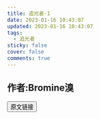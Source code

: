 ```yaml
---
title: 追光者-1
date: 2023-01-16 10:43:07
updated: 2023-01-16 10:43:07
tags:
  - 追光者
sticky: false
cover: false
comments: true
---
```

## 作者:Bromine溴
<!--more-->
<button onclick="window.open('
https://www.bilibili.com/video/BV1GJ411x7h7/?spm_id_from=333.337.search-card.all.click');">原文链接</button>
<script>
window.open('
https://www.bilibili.com/video/BV1GJ411x7h7/?spm_id_from=333.337.search-card.all.click');
</script>